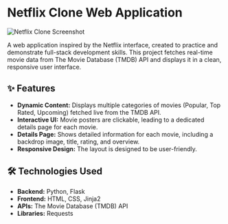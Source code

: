 # Netflix Clone Web Application

![Netflix Clone Screenshot](link_to_your_screenshot.jpg)

A web application inspired by the Netflix interface, created to practice and demonstrate full-stack development skills. This project fetches real-time movie data from The Movie Database (TMDB) API and displays it in a clean, responsive user interface.

## ✨ Features

-   **Dynamic Content:** Displays multiple categories of movies (Popular, Top Rated, Upcoming) fetched live from the TMDB API.
-   **Interactive UI:** Movie posters are clickable, leading to a dedicated details page for each movie.
-   **Details Page:** Shows detailed information for each movie, including a backdrop image, title, rating, and overview.
-   **Responsive Design:** The layout is designed to be user-friendly.

## 🛠️ Technologies Used

-   **Backend:** Python, Flask
-   **Frontend:** HTML, CSS, Jinja2
-   **APIs:** The Movie Database (TMDB) API
-   **Libraries:** Requests

